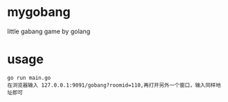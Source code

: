 # mygobang
little gabang game by golang

# usage
    go run main.go
    在浏览器输入 127.0.0.1:9091/gobang?roomid=110,再打开另外一个窗口，输入同样地址即可
